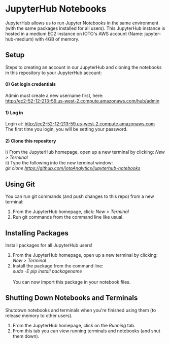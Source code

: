 # JupyterHub Notebooks
JupyterHub allows us to run Jupyter Notebooks in the same environment (with the same packages installed for all users).
This JupyterHub instance is hosted in a medium EC2 instance on IOTO's AWS account (Name: jupyter-hub-medium) with 4GB of memory.

## Setup
Steps to creating an account in our JupyterHub and cloning the notebooks in this repository to your JupyterHub account:

#### 0) Get login credentials

Admin must create a new username first, here:<br/>
http://ec2-52-12-213-59.us-west-2.compute.amazonaws.com/hub/admin

#### 1) Log in

Login at:
http://ec2-52-12-213-59.us-west-2.compute.amazonaws.com<br/>
The first time you login, you will be setting your password.

#### 2) Clone this repository

i) From the JupyterHub homepage, open up a new terminal by clicking: _New > Terminal_<br/>
ii) Type the following into the new terminal window:<br/>
_git clone https://github.com/iotoAnalytics/jupyterhub-notebooks_

## Using Git

You can run git commands (and push changes to this repo) from a new terminal:

1) From the JupyterHub homepage, click: _New > Terminal_
2) Run git commands from the command line like usual.

## Installing Packages

Install packages for all JupyterHub users!

1) From the JupyterHub homepage, open up a new terminal by clicking: _New > Terminal_<br/>
2) Install the package from the command line:<br/>
_sudo -E pip install packagename_<br/><br/>
You can now import this package in your notebook files.

## Shutting Down Notebooks and Terminals
Shutdown notebooks and terminals when you're finished using them (to release memory to other users).

1) From the JupyterHub homepage, click on the _Running_ tab.
2) From this tab you can view running terminals and notebooks (and shut them down).

